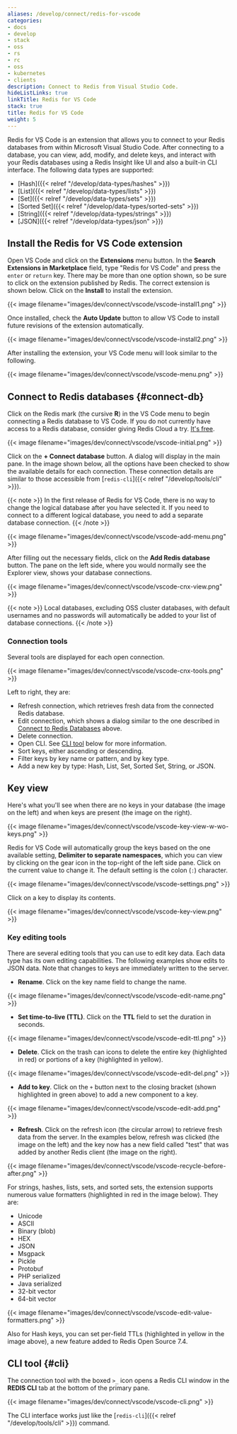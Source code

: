 ```yaml
---
aliases: /develop/connect/redis-for-vscode
categories:
- docs
- develop
- stack
- oss
- rs
- rc
- oss
- kubernetes
- clients
description: Connect to Redis from Visual Studio Code.
hideListLinks: true
linkTitle: Redis for VS Code
stack: true
title: Redis for VS Code
weight: 5
---
```


Redis for VS Code is an extension that allows you to connect to your Redis databases from within Microsoft Visual Studio Code.
After connecting to a database, you can view, add, modify, and delete keys, and interact with your Redis databases using a Redis Insight like UI and also a built-in CLI interface.
The following data types are supported:

- [Hash]({{< relref "/develop/data-types/hashes" >}})
- [List]({{< relref "/develop/data-types/lists" >}})
- [Set]({{< relref "/develop/data-types/sets" >}})
- [Sorted Set]({{< relref "/develop/data-types/sorted-sets" >}})
- [String]({{< relref "/develop/data-types/strings" >}})
- [JSON]({{< relref "/develop/data-types/json" >}})

## Install the Redis for VS Code extension

Open VS Code and click on the **Extensions** menu button. In the **Search Extensions in Marketplace** field, type "Redis for VS Code" and press the `enter` or `return` key. There may be more than one option shown, so be sure to click on the extension published by Redis. The correct extension is shown below. Click on the **Install** to install the extension.

{{< image filename="images/dev/connect/vscode/vscode-install1.png" >}}

Once installed, check the **Auto Update** button to allow VS Code to install future revisions of the extension automatically.

{{< image filename="images/dev/connect/vscode/vscode-install2.png" >}}

After installing the extension, your VS Code menu will look similar to the following.

{{< image filename="images/dev/connect/vscode/vscode-menu.png" >}}

## Connect to Redis databases {#connect-db}

Click on the Redis mark (the cursive **R**) in the VS Code menu to begin connecting a Redis database to VS Code. If you do not currently have access to a Redis database, consider giving Redis Cloud a try. [It's free](https://redis.io/try-free/).

{{< image filename="images/dev/connect/vscode/vscode-initial.png" >}}

Click on the **+ Connect database** button. A dialog will display in the main pane. In the image shown below, all the options have been checked to show the available details for each connection. These connection details are similar to those accessible from [`redis-cli`]({{< relref "/develop/tools/cli" >}}).

{{< note >}}
In the first release of Redis for VS Code, there is no way to change the logical database after you have selected it. If you need to connect to a different logical database, you need to add a separate database connection.
{{< /note >}}

{{< image filename="images/dev/connect/vscode/vscode-add-menu.png" >}}

After filling out the necessary fields, click on the **Add Redis database** button. The pane on the left side, where you would normally see the Explorer view, shows your database connections.

{{< image filename="images/dev/connect/vscode/vscode-cnx-view.png" >}}

{{< note >}}
Local databases, excluding OSS cluster databases, with default usernames and no passwords will automatically be added to your list of database connections.
{{< /note >}}

### Connection tools

Several tools are displayed for each open connection.

{{< image filename="images/dev/connect/vscode/vscode-cnx-tools.png" >}}

Left to right, they are:

- Refresh connection, which retrieves fresh data from the connected Redis database.
- Edit connection, which shows a dialog similar to the one described in [Connect to Redis Databases](#connect-db) above.
- Delete connection.
- Open CLI. See [CLI tool](#cli) below for more information.
- Sort keys, either ascending or descending.
- Filter keys by key name or pattern, and by key type.
- Add a new key by type: Hash, List, Set, Sorted Set, String, or JSON.

## Key view

Here's what you'll see when there are no keys in your database (the image on the left) and when keys are present (the image on the right).

{{< image filename="images/dev/connect/vscode/vscode-key-view-w-wo-keys.png" >}}

Redis for VS Code will automatically group the keys based on the one available setting, **Delimiter to separate namespaces**, which you can view by clicking on the gear icon in the top-right of the left side pane. Click on the current value to change it. The default setting is the colon (`:`) character.

{{< image filename="images/dev/connect/vscode/vscode-settings.png" >}}

Click on a key to display its contents.

{{< image filename="images/dev/connect/vscode/vscode-key-view.png" >}}

### Key editing tools

There are several editing tools that you can use to edit key data. Each data type has its own editing capabilities. The following examples show edits to JSON data. Note that changes to keys are immediately written to the server.

- **Rename**. Click on the key name field to change the name.

{{< image filename="images/dev/connect/vscode/vscode-edit-name.png" >}}

- **Set time-to-live (TTL)**. Click on the **TTL** field to set the duration in seconds.

{{< image filename="images/dev/connect/vscode/vscode-edit-ttl.png" >}}

- **Delete**. Click on the trash can icons to delete the entire key (highlighted in red) or portions of a key (highlighted in yellow).

{{< image filename="images/dev/connect/vscode/vscode-edit-del.png" >}}

- **Add to key**. Click on the `+` button next to the closing bracket (shown highlighted in green above) to add a new component to a key. 

{{< image filename="images/dev/connect/vscode/vscode-edit-add.png" >}}

- **Refresh**. Click on the refresh icon (the circular arrow) to retrieve fresh data from the server. In the examples below, refresh was clicked (the image on the left) and the key now has a new field called "test" that was added by another Redis client (the image on the right).

{{< image filename="images/dev/connect/vscode/vscode-recycle-before-after.png" >}}

For strings, hashes, lists, sets, and sorted sets, the extension supports numerous value formatters (highlighted in red in the image below). They are:

- Unicode
- ASCII
- Binary (blob)
- HEX
- JSON
- Msgpack
- Pickle
- Protobuf
- PHP serialized
- Java serialized
- 32-bit vector
- 64-bit vector

{{< image filename="images/dev/connect/vscode/vscode-edit-value-formatters.png" >}}

Also for Hash keys, you can set per-field TTLs (highlighted in yellow in the image above), a new feature added to Redis Open Source 7.4.

## CLI tool {#cli}

The connection tool with the boxed `>_` icon opens a Redis CLI window in the **REDIS CLI** tab at the bottom of the primary pane.

{{< image filename="images/dev/connect/vscode/vscode-cli.png" >}}

The CLI interface works just like the [`redis-cli`]({{< relref "/develop/tools/cli" >}}) command.
